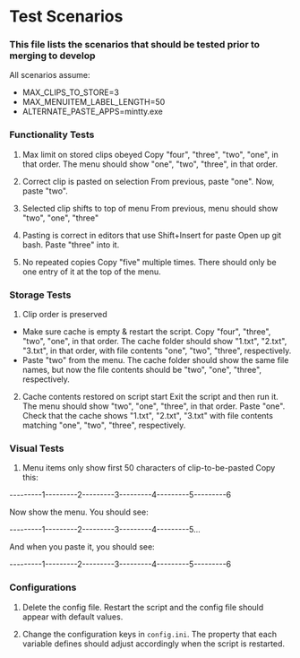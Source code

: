 # Test Scenarios
### This file lists the scenarios that should be tested prior to merging to develop

All scenarios assume:
- MAX_CLIPS_TO_STORE=3
- MAX_MENUITEM_LABEL_LENGTH=50
- ALTERNATE_PASTE_APPS=mintty.exe

### Functionality Tests
1. Max limit on stored clips obeyed
Copy "four", "three", "two", "one", in that order. The menu should show "one", "two", "three", in that order.

1. Correct clip is pasted on selection
From previous, paste "one". Now, paste "two".

1. Selected clip shifts to top of menu
From previous, menu should show "two", "one", "three"

1. Pasting is correct in editors that use Shift+Insert for paste
Open up git bash. Paste "three" into it.

1. No repeated copies
Copy "five" multiple times. There should only be one entry of it at the top of the menu.

### Storage Tests
1. Clip order is preserved
 * Make sure cache is empty & restart the script. Copy "four", "three", "two", "one", in that order. The cache folder should show "1.txt", "2.txt", "3.txt", in that order, with file contents "one", "two", "three", respectively.
 * Paste "two" from the menu. The cache folder should show the same file names, but now the file contents should be "two", "one", "three", respectively.
 
2. Cache contents restored on script start
Exit the script and then run it. The menu should show "two", "one", "three", in that order. Paste "one". Check that the cache shows "1.txt", "2.txt", "3.txt" with file contents matching "one", "two", "three", respectively.

### Visual Tests
1. Menu items only show first 50 characters of clip-to-be-pasted
Copy this:

---------1---------2---------3---------4---------5---------6

Now show the menu. You should see: 

---------1---------2---------3---------4---------5...

And when you paste it, you should see:

---------1---------2---------3---------4---------5---------6

### Configurations
1. Delete the config file. Restart the script and the config file should appear with default values.

2. Change the configuration keys in `config.ini`. The property that each variable defines should adjust accordingly when the script is restarted.